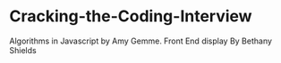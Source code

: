 # Cracking-the-Coding-Interview
Algorithms in Javascript by Amy Gemme.  Front End display By Bethany Shields

